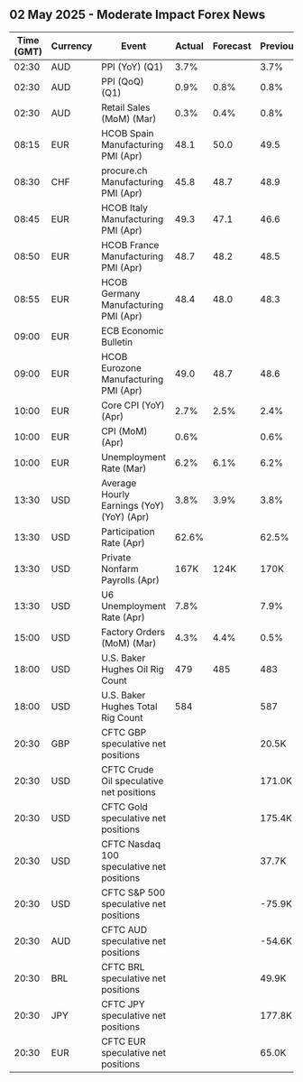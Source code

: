 ## 02 May 2025 - Moderate Impact Forex News

| Time (GMT) | Currency | Event | Actual | Forecast | Previous |
|------|----------|-------|--------|----------|----------|
| 02:30 | AUD | PPI (YoY) (Q1) | 3.7% |  | 3.7% |
| 02:30 | AUD | PPI (QoQ) (Q1) | 0.9% | 0.8% | 0.8% |
| 02:30 | AUD | Retail Sales (MoM) (Mar) | 0.3% | 0.4% | 0.8% |
| 08:15 | EUR | HCOB Spain Manufacturing PMI (Apr) | 48.1 | 50.0 | 49.5 |
| 08:30 | CHF | procure.ch Manufacturing PMI (Apr) | 45.8 | 48.7 | 48.9 |
| 08:45 | EUR | HCOB Italy Manufacturing PMI (Apr) | 49.3 | 47.1 | 46.6 |
| 08:50 | EUR | HCOB France Manufacturing PMI (Apr) | 48.7 | 48.2 | 48.5 |
| 08:55 | EUR | HCOB Germany Manufacturing PMI (Apr) | 48.4 | 48.0 | 48.3 |
| 09:00 | EUR | ECB Economic Bulletin |  |  |  |
| 09:00 | EUR | HCOB Eurozone Manufacturing PMI (Apr) | 49.0 | 48.7 | 48.6 |
| 10:00 | EUR | Core CPI (YoY) (Apr) | 2.7% | 2.5% | 2.4% |
| 10:00 | EUR | CPI (MoM) (Apr) | 0.6% |  | 0.6% |
| 10:00 | EUR | Unemployment Rate (Mar) | 6.2% | 6.1% | 6.2% |
| 13:30 | USD | Average Hourly Earnings (YoY) (YoY) (Apr) | 3.8% | 3.9% | 3.8% |
| 13:30 | USD | Participation Rate (Apr) | 62.6% |  | 62.5% |
| 13:30 | USD | Private Nonfarm Payrolls (Apr) | 167K | 124K | 170K |
| 13:30 | USD | U6 Unemployment Rate (Apr) | 7.8% |  | 7.9% |
| 15:00 | USD | Factory Orders (MoM) (Mar) | 4.3% | 4.4% | 0.5% |
| 18:00 | USD | U.S. Baker Hughes Oil Rig Count | 479 | 485 | 483 |
| 18:00 | USD | U.S. Baker Hughes Total Rig Count | 584 |  | 587 |
| 20:30 | GBP | CFTC GBP speculative net positions |  |  | 20.5K |
| 20:30 | USD | CFTC Crude Oil speculative net positions |  |  | 171.0K |
| 20:30 | USD | CFTC Gold speculative net positions |  |  | 175.4K |
| 20:30 | USD | CFTC Nasdaq 100 speculative net positions |  |  | 37.7K |
| 20:30 | USD | CFTC S&P 500 speculative net positions |  |  | -75.9K |
| 20:30 | AUD | CFTC AUD speculative net positions |  |  | -54.6K |
| 20:30 | BRL | CFTC BRL speculative net positions |  |  | 49.9K |
| 20:30 | JPY | CFTC JPY speculative net positions |  |  | 177.8K |
| 20:30 | EUR | CFTC EUR speculative net positions |  |  | 65.0K |
